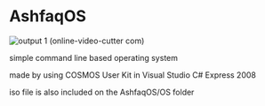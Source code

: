 # AshfaqOS
![output 1 (online-video-cutter com)](https://user-images.githubusercontent.com/90464080/132887829-cb311cc9-d147-4426-a118-6fcc0177d8ac.gif)


simple command line based operating system

made by using COSMOS User Kit in Visual Studio C# Express 2008

iso file is also included on the AshfaqOS/OS folder
